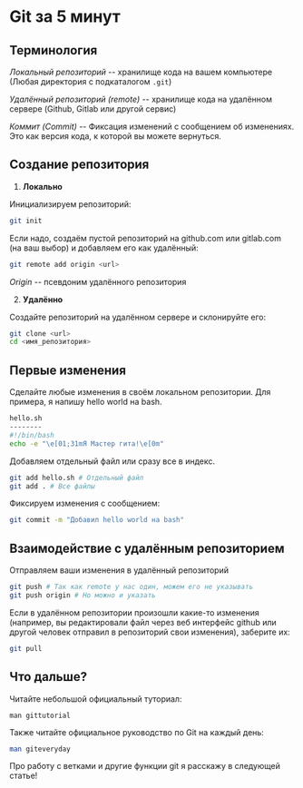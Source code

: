 # Git за 5 минут

## Терминология

*Локальный репозиторий* -- хранилище кода на вашем компьютере (Любая директория с подкаталогом `.git`)

*Удалённый репозиторий (remote)* -- хранилище кода на удалённом сервере (Github, Gitlab или другой сервис)

*Коммит (Commit)* -- Фиксация изменений с сообщением об изменениях. Это как версия кода, к которой вы можете вернуться.

## Создание репозитория

1. **Локально**

Инициализируем репозиторий:
```bash
git init
```
Если надо, создаём пустой репозиторий на github.com или gitlab.com (на ваш выбор) и добавляем его как удалённый:
```bash
git remote add origin <url>
```
*Origin* -- псевдоним удалённого репозитория

2. **Удалённо**

Создайте репозиторий на удалённом сервере и склонируйте его:
```bash
git clone <url>
cd <имя_репозитория>
```

## Первые изменения

Сделайте любые изменения в своём локальном репозитории. Для примера, я напишу hello world на bash.
```bash
hello.sh
--------
#!/bin/bash
echo -e "\e[01;31mЯ Мастер гита!\e[0m"
```
Добавляем отдельный файл или сразу все в индекс.
```bash
git add hello.sh # Отдельный файл
git add . # Все файлы
```
Фиксируем изменения с сообщением:
```bash
git commit -m "Добавил hello world на bash"
```

## Взаимодействие с удалённым репозиторием
Отправляем ваши изменения в удалённый репозиторий
```bash
git push # Так как remote у нас один, можем его не указывать
git push origin # Но можно и указать
```
Если в удалённом репозитории произошли какие-то изменения (например, вы редактировали файл через веб интерфейс github или другой человек отправил в репозиторий свои изменения), заберите их:
```bash
git pull
```

## Что дальше?

Читайте небольшой официальный туториал:
```
man gittutorial
```
Также читайте официальное руководство по Git на каждый день:
```bash
man giteveryday
```
Про работу с ветками и другие функции git я расскажу в следующей статье!
